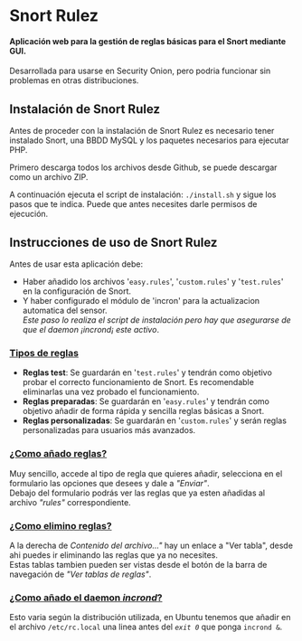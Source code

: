 # Snort Rulez

#### Aplicación web para la gestión de reglas básicas para el Snort mediante GUI.

Desarrollada para usarse en Security Onion, pero podria funcionar sin problemas en otras distribuciones.


<h2>Instalación de Snort Rulez</h2>
<div>
<p>Antes de proceder con la instalación de Snort Rulez es necesario tener instalado Snort, una BBDD MySQL y los paquetes necesarios para ejecutar PHP.</p>
<p>Primero descarga todos los archivos desde Github, se puede descargar como un archivo ZIP.<br>

A continuación ejecuta el script de instalación: <code>./install.sh</code> y sigue los pasos que te indica. Puede que antes necesites darle permisos de ejecución.
</p>
</div>

<h2>Instrucciones de uso de Snort Rulez</h2>
<div>
<p>Antes de usar esta aplicación debe:
<ul>
    <li>Haber añadido los archivos '<code>easy.rules</code>', '<code>custom.rules</code>' y '<code>test.rules</code>' en la configuración de Snort.</li>
    <li>Y haber configurado el módulo de 'incron' para la actualizacion automatica del sensor. <br><em>Este paso lo realiza el script de instalación pero hay que asegurarse de que el daemon ¡incrond¡ este activo</em>.</li>
</ul>

<h3><u>Tipos de reglas</u></h3>
<ul>
    <li><strong>Reglas test</strong>: Se guardarán en '<code>test.rules</code>' y tendrán como objetivo probar el correcto funcionamiento de Snort. Es recomendable eliminarlas una vez probado el funcionamiento.</li>
    <li><strong>Reglas preparadas</strong>: Se guardarán en '<code>easy.rules</code>' y tendrán como objetivo añadir de forma rápida y sencilla reglas básicas a Snort.</li>
    <li><strong>Reglas personalizadas</strong>: Se guardarán en '<code>custom.rules</code>' y serán reglas personalizadas para usuarios más avanzados.</li>
</ul>

<h3><u>¿Como añado reglas?</u></h3>
<p>Muy sencillo, accede al tipo de regla que quieres añadir, selecciona en el formulario las opciones que desees y dale a <em>"Enviar"</em>.<br>
Debajo del formulario podrás ver las reglas que ya esten añadidas al archivo <em>"rules"</em> correspondiente.</p>

<h3><u>¿Como elimino reglas?</u></h3>
<p>A la derecha de <em>Contenido del archivo..."</em> hay un enlace a "Ver tabla", desde ahi puedes ir eliminando las reglas que ya no necesites.<br>
    Estas tablas tambien pueden ser vistas desde el botón de la barra de navegación de <em>"Ver tablas de reglas"</em>.</p>

<h3><u>¿Como añado el daemon <em>incrond</em>?</u></h3>
<p>Esto varia según la distribución utilizada, en Ubuntu tenemos que añadir en el archivo <code>/etc/rc.local</code> una linea antes del <code><em>exit 0</em></code> que ponga <code>incrond &</code>. </p>

</div>
